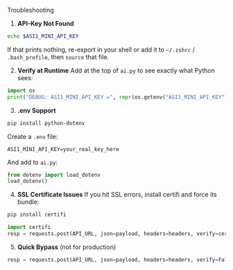 Troubleshooting

1. **API-Key Not Found**

```bash
echo $ASI1_MINI_API_KEY
```

If that prints nothing, re-export in your shell or add it to `~/.zshrc` / `.bash_profile`, then `source` that file.

2. **Verify at Runtime**
Add at the top of `ai.py` to see exactly what Python sees:

```python
import os
print("DEBUG: ASI1_MINI_API_KEY =", repr(os.getenv("ASI1_MINI_API_KEY")))
```

3. **.env Support**

```bash
pip install python-dotenv
```

Create a `.env` file:

```env
ASI1_MINI_API_KEY=your_real_key_here
```

And add to `ai.py`:

```python
from dotenv import load_dotenv
load_dotenv()
```

4. **SSL Certificate Issues**
If you hit SSL errors, install certifi and force its bundle:

```bash
pip install certifi
```

```python
import certifi
resp = requests.post(API_URL, json=payload, headers=headers, verify=certifi.where())
```

5. **Quick Bypass** (not for production)

```python
resp = requests.post(API_URL, json=payload, headers=headers, verify=False)
```
